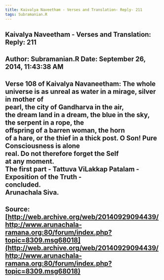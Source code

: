 ```yaml
--- 
title: Kaivalya Naveetham - Verses and Translation- Reply- 211   
tags: Subramanian.R  
---  
```

##  Kaivalya Naveetham - Verses and Translation: Reply: 211  
Author: Subramanian.R       Date: September 26, 2014, 11:43:38 AM  
---  
Verse 108 of Kaivalya Navaneetham: The whole universe is as unreal as water in a mirage, silver in mother of  
pearl, the city of Gandharva in the air,   
the dream land in a dream, the blue in the sky, the serpent in a rope, the  
offspring of a barren woman, the horn   
of a hare, or the thief in a thick post. O Son! Pure Consciousness is alone  
real. Do not therefore forget the Self   
at any moment.   
The first part - Tattuva ViLakkap Patalam - Exposition of the Truth -  
concluded.   
Arunachala Siva.
 ---  
Source:[http://web.archive.org/web/20140929094439/http://www.arunachala-ramana.org:80/forum/index.php?topic=8309.msg68018](http://web.archive.org/web/20140929094439/http://www.arunachala-ramana.org:80/forum/index.php?topic=8309.msg68018)   
---  


